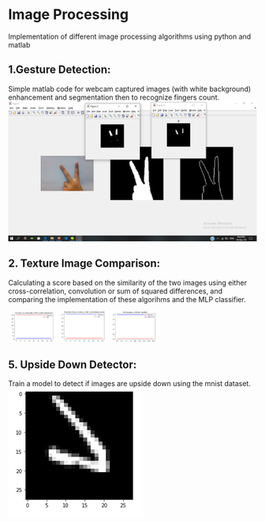 # Image Processing
Implementation of different image processing algorithms using python and matlab

## 1.Gesture Detection:

Simple matlab code for webcam captured images (with white background) enhancement and segmentation then to recognize fingers count.
![alt text](https://github.com/khadija267/Image-Processing/blob/main/images/1.png?raw=true)

## 2. Texture Image Comparison:
Calculating a score based on the similarity of the two images using either cross-correlation, convolution or sum of squared differences, and comparing the implementation of these algorihms and the MLP classifier.
<p float="left">
  <img src="https://github.com/khadija267/Image-Processing/blob/main/images/3.png?raw=true" width="100" />
  <img src="https://github.com/khadija267/Image-Processing/blob/main/images/4.png?raw=true" width="100" /> 
  <img src="https://github.com/khadija267/Image-Processing/blob/main/images/5.png?raw=true" width="100" />
</p>

## 5. Upside Down Detector:

Train a model to detect if images are upside down using the mnist dataset.
![alt text](https://github.com/khadija267/Image-Processing/blob/main/images/2.png?raw=true)

